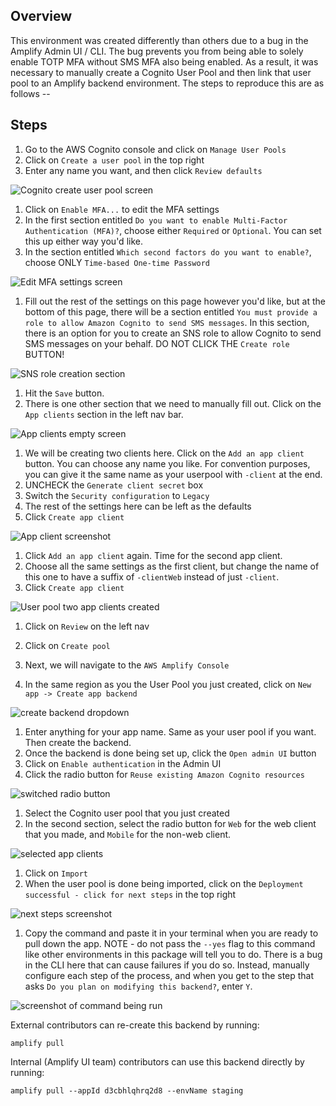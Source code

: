 ## Overview

This environment was created differently than others due to a bug in the Amplify Admin UI / CLI. The bug prevents you from being able to solely enable TOTP MFA without SMS MFA also being enabled. As a result, it was necessary to manually create a Cognito User Pool and then link that user pool to an Amplify backend environment. The steps to reproduce this are as follows --

## Steps

1. Go to the AWS Cognito console and click on `Manage User Pools`
1. Click on `Create a user pool` in the top right
1. Enter any name you want, and then click `Review defaults`

![Cognito create user pool screen](screenshots/user-pool-create.png)

1. Click on `Enable MFA...` to edit the MFA settings
1. In the first section entitled `Do you want to enable Multi-Factor Authentication (MFA)?`, choose either `Required` or `Optional`. You can set this up either way you'd like.
1. In the section entitled `Which second factors do you want to enable?`, choose ONLY `Time-based One-time Password`

![Edit MFA settings screen](screenshots/edit-mfa-settings.png)

1. Fill out the rest of the settings on this page however you'd like, but at the bottom of this page, there will be a section entitled `You must provide a role to allow Amazon Cognito to send SMS messages`. In this section, there is an option for you to create an SNS role to allow Cognito to send SMS messages on your behalf. DO NOT CLICK THE `Create role` BUTTON!

![SNS role creation section](screenshots/create-sns-role.png)

1. Hit the `Save` button.
1. There is one other section that we need to manually fill out. Click on the `App clients` section in the left nav bar.

![App clients empty screen](screenshots/empty-app-clients.png)

1. We will be creating two clients here. Click on the `Add an app client` button. You can choose any name you like. For convention purposes, you can give it the same name as your userpool with `-client` at the end.
1. UNCHECK the `Generate client secret` box
1. Switch the `Security configuration` to `Legacy`
1. The rest of the settings here can be left as the defaults
1. Click `Create app client`

![App client screenshot](screenshots/app-client-settings.png)

1. Click `Add an app client` again. Time for the second app client.
1. Choose all the same settings as the first client, but change the name of this one to have a suffix of `-clientWeb` instead of just `-client`.
1. Click `Create app client`

![User pool two app clients created](screenshots/two-app-clients.png)

1. Click on `Review` on the left nav
1. Click on `Create pool`

1. Next, we will navigate to the `AWS Amplify Console`
1. In the same region as you the User Pool you just created, click on `New app -> Create app backend`

![create backend dropdown](screenshots/create-backend-dropdown.png)

1. Enter anything for your app name. Same as your user pool if you want. Then create the backend.
1. Once the backend is done being set up, click the `Open admin UI` button
1. Click on `Enable authentication` in the Admin UI
1. Click the radio button for `Reuse existing Amazon Cognito resources`

![switched radio button](screenshots/switched-radio-button.png)

1. Select the Cognito user pool that you just created
1. In the second section, select the radio button for `Web` for the web client that you made, and `Mobile` for the non-web client.

![selected app clients](screenshots/app-client-selection.png)

1. Click on `Import`
1. When the user pool is done being imported, click on the `Deployment successful - click for next steps` in the top right

![next steps screenshot](screenshots/next-steps-popup.png)

1. Copy the command and paste it in your terminal when you are ready to pull down the app. NOTE - do not pass the `--yes` flag to this command like other environments in this package will tell you to do. There is a bug in the CLI here that can cause failures if you do so. Instead, manually configure each step of the process, and when you get to the step that asks `Do you plan on modifying this backend?`, enter `Y`.

![screenshot of command being run](screenshots/cli-command.png)

External contributors can re-create this backend by running:

```shell
amplify pull
```

Internal (Amplify UI team) contributors can use this backend directly by running:

```shell
amplify pull --appId d3cbhlqhrq2d8 --envName staging
```
